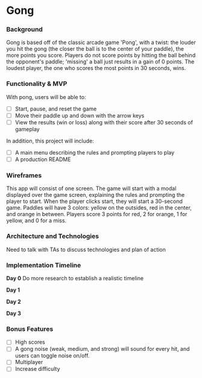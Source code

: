# Gong

### Background
Gong is based off of the classic arcade game 'Pong', with a twist: the louder you hit the gong (the closer the ball is to the center of your paddle), the more points you score. Players do not score points by hitting the ball behind the opponent's paddle; 'missing' a ball just results in a gain of 0 points. The loudest player, the one who scores the most points in 30 seconds, wins.

### Functionality & MVP
With pong, users will be able to:
- [ ] Start, pause, and reset the game
- [ ] Move their paddle up and down with the arrow keys
- [ ] View the results (win or loss) along with their score after 30 seconds of gameplay

In addition, this project will include:
- [ ] A main menu describing the rules and prompting players to play
- [ ] A production README

### Wireframes
This app will consist of one screen. The game will start with a modal displayed over the game screen, explaining the rules and prompting the player to start. When the player clicks start, they will start a 30-second game. Paddles will have 3 colors: yellow on the outsides, red in the center, and orange in between. Players score 3 points for red, 2 for orange, 1 for yellow, and 0 for a miss.

### Architecture and Technologies
Need to talk with TAs to discuss technologies and plan of action

### Implementation Timeline
**Day 0**
Do more research to establish a realistic timeline

**Day 1**

**Day 2**

**Day 3**

### Bonus Features

- [ ] High scores
- [ ] A gong noise (weak, medium, and strong) will sound for every hit, and users can toggle noise on/off.
- [ ] Multiplayer
- [ ] Increase difficulty
